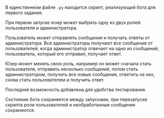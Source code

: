 В единственном файле `.py` находится скрипт, реализующий бота для первого задания.

При первом запуске юзер может выбрать одну из двух ролей: пользователя и администратора.

Пользователь может отправлять сообщения и получать ответы от администратора.
Все администраторы получают все сообщения от пользователей, когда администратор отвечает на одно из сообщений, пользователь, который его отправил, получает ответ.

Юзер может менять свою роль, например он может сначала стать пользователя, отправить несколько сообщений, потом стать администратором, получить все новые сообщения, ответить на них, снова стать пользователем и получить ответ.

Последняя возможность добавлена для удобства тестирования.

Состояние бота сохраняется между запусками, при перезапуске скрипта роли пользователей и необработанные сообщения сохраняются.